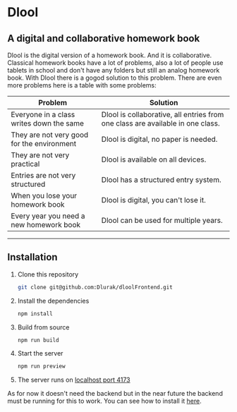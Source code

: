 # Dlool

## A digital and collaborative homework book

Dlool is the digital version of a homework book. And it is collaborative.
Classical homework books have a lot of problems, also a lot of people use tablets in school and don't have any folders but still an analog homework book. With Dlool there is a gogod solution to this problem. There are even more problems here is a table with some problems:

| Problem                                    | Solution                                                                       |
| ------------------------------------------ | ------------------------------------------------------------------------------ |
| Everyone in a class writes down the same   | Dlool is collaborative, all entries from one class are available in one class. |
| They are not very good for the environment | Dlool is digital, no paper is needed.                                          |
| They are not very practical                | Dlool is available on all devices.                                             |
| Entries are not very structured            | Dlool has a structured entry system.                                           |
| When you lose your homework book           | Dlool is digital, you can't lose it.                                           |
| Every year you need a new homework book    | Dlool can be used for multiple years.                                          |

---

## Installation

1. Clone this repository

   ```bash
   git clone git@github.com:Dlurak/dloolFrontend.git
   ```

2. Install the dependencies

   ```bash
   npm install
   ```

3. Build from source

   ```bash
   npm run build
   ```

4. Start the server

   ```bash
   npm run preview
   ```

5. The server runs on [localhost port 4173](http://localhost:4173)

As for now it doesn't need the backend but in the near future the backend must be running for this to work. You can see how to install it [here](https://www.github.com/Dlurak/dloolBackend).
